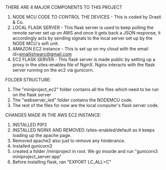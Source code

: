 THERE ARE 4 MAJOR COMPONENTS TO THIS PROJECT

1. NODE MCU CODE TO CONTROL THE DEVICES - This is coded by Drasti & Co.
2. LOCAL FLASK SERVER - This flask server is used to keep polling the remote server set up on AWS and once it gets
back a JSON response, it accordingly acts by sending signals to the local server set up by the NODE MCU's wifi unit.
3. AMAZON EC2 instance - This is set up on my cloud with the email id=emailishwarc@gmail.com
4. EC2 FLASK SERVER - This flask server is made public by setting up a proxy in the sites-enables file of NginX. Nginx interacts with 
the flask server running on the ec2 via gunicorn.


FOLDER STRUCTURE:
1. The "miniproject_ec2" folder contains all the files which need to be run on the flask server
2. The "webserver_led" folder contains the NODEMCU code.
3. The rest of the files for now are the local computer's flask server code.

CHANGES MADE IN THE AWS EC2 INSTANCE:
1. INSTALLED PIP3
2. INSTALLED NGINX AND REMOVED /sites-enabled/default as it keeps loading up the apache page.
3. Removed apache2 also just to remove any hinderance.
4. Installed gunicorn3
5. created a folder /miniproject in root. We go insside and run "gunicorn3 miniproject_server:app" 
6. Before installing flask, ran "EXPORT LC_ALL=C"